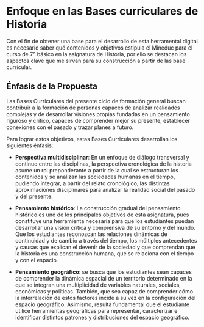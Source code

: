 # Enfoque en las Bases curriculares de Historia

Con el fin de obtener una base para el desarrollo de esta herramental digital es necesario saber qué contenidos y objetivos estipula el Mineduc para el curso de 7º básico en la asignatura de Historia, por ello se destacan los aspectos clave que me sirvan para su construcción a partir de las base curricular.


## Énfasis de la Propuesta



Las Bases Curriculares del presente ciclo de formación general buscan contribuir a la formación de personas capaces de analizar realidades complejas y de desarrollar visiones propias fundadas en un pensamiento riguroso y crítico, capaces de comprender mejor su presente, establecer conexiones con el pasado y trazar planes a futuro.

Para lograr estos objetivos, estas Bases Curriculares desarrollan los siguientes énfasis:

* **Perspectiva multidisciplinar**: En un enfoque de diálogo transversal y continuo entre las disciplinas, la perspectiva cronológica de la historia asume un rol preponderante a partir de la cual se estructuran los contenidos y se analizan las sociedades humanas en el tiempo, pudiendo integrar, a partir del relato cronológico, las distintas aproximaciones disciplinares para analizar la realidad social del pasado y del presente.

* **Pensamiento histórico**: La construcción gradual del pensamiento histórico es uno de los principales objetivos de esta asignatura, pues constituye una herramienta necesaria para que los estudiantes puedan desarrollar una visión crítica y comprensiva de su entorno y del mundo. Que los estudiantes reconozcan las relaciones dinámicas de continuidad y de cambio a través del tiempo, los múltiples antecedentes y causas que explican el devenir de la sociedad y que comprendan que la historia es una construcción humana, que se relaciona con el tiempo y con el espacio.

* **Pensamiento geográfico**: se busca que los estudiantes sean capaces de comprender la dinámica espacial de un territorio determinado en la que se integran una multiplicidad de variables naturales, sociales, económicas y políticas. También, que sea capaz de comprender cómo la interrelación de estos factores incide a su vez en la configuración del espacio geográfico. Asimismo, resulta fundamental que el estudiante utilice herramientas geográficas para representar, caracterizar e identificar distintos patrones y distribuciones del espacio geográfico.
